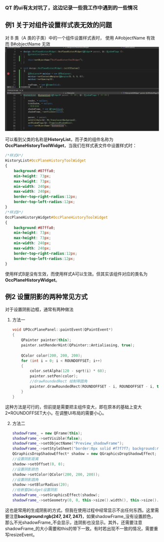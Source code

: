 ### QT 的ui有太对坑了，这边记录一些我工作中遇到的一些情况

## 例1 关于对组件设置样式表无效的问题
对 B 类（A 类的子类）中的一个组件设置样式表时，
使用 A#objectName 有效而 B#objectName 无效
![案例图](./resource/Snipaste_2025-02-10_15-44-06.png)

可以看到父类的名称是**HistoryList**，而子类的组件名称为**OccPlaneHistoryToolWidget**，当我们在样式表文件中设置样式时：

```css
/*样式A*/
HistoryList#OccPlaneHistoryToolWidget
{
	background:#07ffa0;
	min-height: 73px;
	max-height: 73px;
	min-width: 240px;
	max-width: 240px;
	border-top-right-radius:12px;
	border-top-left-radius:12px;
}
/*样式B*/
OccPlaneHistoryWidget#OccPlaneHistoryToolWidget
{
	background:#07ffa0;
	min-height: 73px;
	max-height: 73px;
	min-width: 240px;
	max-width: 240px;
	border-top-right-radius:12px;
	border-top-left-radius:12px;
}
```
使用样式B是没有生效，而使用样式A可以生效。但其实该组件对应的类名为**OccPlaneHistoryWidget**。

## 例2 设置阴影的两种常见方式
对于设置阴影边框，通常有两种做法
1. 方法一
	```C++
	void UPOccPlanePanel::paintEvent(QPaintEvent*)
	{
		QPainter painter(this);
		painter.setRenderHint(QPainter::Antialiasing, true);

		QColor color(200, 200, 200);
		for (int i = 0; i < ROUNDOFFSET; i++)
		{
			color.setAlpha(120 - sqrt(i) * 60);
			painter.setPen(color);
			//drawRoundedRect 绘制带圆角
			painter.drawRoundedRect(ROUNDOFFSET - i, ROUNDOFFSET - i, this->width() - (ROUNDOFFSET - i) * 2, this->height() - (ROUNDOFFSET - i) * 2, 12, 12);
		}
	}
	```
这种方法是可行的，但前提是需要把主组件变大，即在原本的基础上变大2*ROUNDOFFSET大小。在调整UI布局的需要小心。

2. 方法二
	```C++
	shadowFrame_ = new QFrame(this);
	shadowFrame_->setVisible(false);
	shadowFrame_->setObjectName("Preview_shadowFrame");
	shadowFrame_->setStyleSheet("border:0px solid #f7f7f7; background:rgb(247, 247, 247);border-radius:12px; margin:4px;");//background:rgb(0, 247, 247);
	QGraphicsDropShadowEffect* shadow = new QGraphicsDropShadowEffect;
	//设置阴影距离
	shadow->setOffset(0, 0);
	//设置阴影颜色
	shadow->setColor(QColor(200, 200, 200));
	//设置阴影圆角
	shadow->setBlurRadius(20);
	//给嵌套QWidget设置阴影
	shadowFrame_->setGraphicsEffect(shadow);
	shadowFrame_->setGeometry(0, 0, this->size().width(), this->size().height());
	```
这也是常用的生成阴影的方式。但我在使用过程中经常显示不出任何东西。这里需要注意**background:rgb(247, 247, 247)**，如果shadowFrame_没有设置颜色，那么不光shadowFrame_不会显示，连阴影也没显示。其外，还需要注意shadowFrame_的大小需要和this的带下一致。有时若出现不一致的情况，需要重写resizeEvent。




